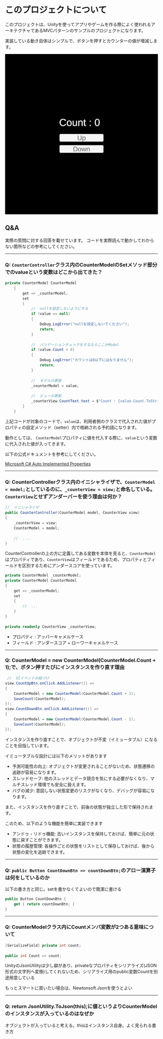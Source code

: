 # このプロジェクトについて

このプロジェクトは、Unityを使ってアプリやゲームを作る際によく使われるアーキテクチャであるMVCパターンのサンプルのプロジェクトになります。

実装している動き自体はシンプルで、ボタンを押すとカウンターの値が増減します。

![demo](https://github.com/Daiki-Iijima/UntiyMVCTutorial/blob/main/ApplicationDemo.gif)

## Q&A

実際の質問に対する回答を載せています。
コードを実際読んで動かしてわからない箇所などの参考にしてください。

---

### Q: `CounterController`クラス内のCounterModelのSetメソッド部分でのvalueという変数はどこから出てきた？

```c#
private CounterModel CounterModel
    {
        get => _counterModel;
        set
        {
            //  nullを設定しないようにする
            if (value == null)
            {
                Debug.LogError("nullを設定しないでください");
                return;
            }
            
            //  バリデーションチェックをするならここかModel
            if (value.Count < 0)
            {
                Debug.LogError("カウントは0以下にはなりません");
                return;
            }
            
            //  モデルの更新
            _counterModel = value;
            
            //  ビューの更新
            _counterView.CountText.text = $"Count : {value.Count.ToString()}";
        }
    }
```

上記コードが対象のコードで、`value`は、利用者側のクラスで代入された値がプロパティの設定メソッド（setter）内で格納される予約語になります。

動作としては、 `CounterModel`プロパティに値を代入する際に、`value`という変数に代入された値が入ってきます。

以下の公式ドキュメントを参考にしてください。

[Microsoft C# Auto Implemented Properties](https://learn.microsoft.com/ja-jp/dotnet/csharp/programming-guide/classes-and-structs/auto-implemented-properties)

---

### Q: CounterControllerクラス内のイニシャライザで、`CounterModel = model;`としているのに、`_counterView = view;`と命名している。`CounterView`とせずアンダーバーを使う理由は何か？

```c#
//  イニシャライザ
public CounterController(CounterModel model, CounterView view)
{
    _counterView = view;
    CounterModel = model;

    //  ....
}
```

CounterControllerの上の方に定義してある変数を本体を見ると、`CounterModel`はプロパティであり、`CounterView`はフィールドであるため、プロパティとフィールドを区別するためにアンダースコアを使っています。

```c#
private CounterModel _counterModel;
private CounterModel CounterModel
{
    get => _counterModel;
    set
    {
        //  ...
    }
}

private readonly CounterView _counterView;
```

- プロパティ : アッパーキャメルケース
- フィールド : アンダースコア + ローワーキャメルケース

---

### Q: CounterModel = new CounterModel(CounterModel.Count + 1);で、ボタン押すたびにインスタンスを作り直す理由

```c#
 //  UIイベントの紐づけ
view.CountUpBtn.onClick.AddListener(() =>
{
    CounterModel = new CounterModel(CounterModel.Count + 1);
    SaveCount(CounterModel);
});
view.CountDownBtn.onClick.AddListener(() =>
{
    CounterModel = new CounterModel(CounterModel.Count - 1);
    SaveCount(CounterModel);
});
```

インスタンスを作り直すことで、オブジェクトが不変（イミュータブル）になることを目指しています。

イミュータブルな設計には以下のメリットがあります

- 予測可能性の向上: オブジェクトが変更されることがないため、状態遷移の追跡が容易になります。
- スレッドセーフ: 他のスレッドとデータ競合を気にする必要がなくなり、マルチスレッド環境でも安全に扱えます。
- バグの減少: 意図しない状態変更のリスクがなくなり、デバッグが容易になります。

また、インスタンスを作り直すことで、前後の状態が独立した形で保持されます。

このため、以下のような機能を簡単に実装できます

- アンドゥ・リドゥ機能: 古いインスタンスを保持しておけば、簡単に元の状態に戻すことができます。
- 状態の履歴管理: 各操作ごとの状態をリストとして保存しておけば、後から状態の変化を追跡できます。

---

### Q: `public Button CountDownBtn => countDownBtn;`のアロー演算子は何をしているのか

以下の書き方と同じ。setを書かなくてよいので簡潔に書ける

```c#
public Button CountDownBtn { 
    get { return countDownBtn; }  
}
```

---

### Q: CounterModelクラス内にCountメンバ変数が2つある意味について

```c#
[SerializeField] private int count; 

public int Count => count; 
```

UnityのJsonUtilityは少し癖があり、privateなプロパティをシリアライズ(JSON形式の文字列へ変換)してくれないため、シリアライズ用のpublic変数Countを別途用意している

もっとスマートに買いたい場合は、Newtonsoft.Jsonを使うとよい

---

### Q: return JsonUtility.ToJson(this);に値というよりCounterModelのインスタンスが入っているのはなぜか

オブジェクトが入っていると考える。thisはインスタンス自身。よく見られる書き方
